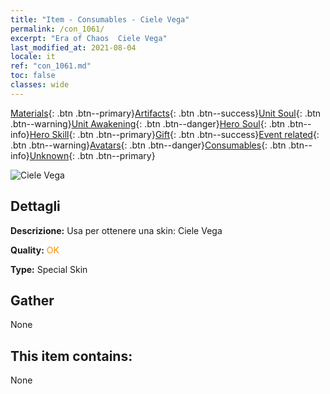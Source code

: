```yaml
---
title: "Item - Consumables - Ciele Vega"
permalink: /con_1061/
excerpt: "Era of Chaos  Ciele Vega"
last_modified_at: 2021-08-04
locale: it
ref: "con_1061.md"
toc: false
classes: wide
---
```

 [Materials](/ItemsIT/){: .btn .btn--primary}[Artifacts](/ItemsIT/Artifacts/){: .btn .btn--success}[Unit Soul](/ItemsIT/UnitSoul/){: .btn .btn--warning}[Unit Awakening](/ItemsIT/UnitAwakening/){: .btn .btn--danger}[Hero Soul](/ItemsIT/HeroSoul/){: .btn .btn--info}[Hero Skill](/ItemsIT/HeroSkill/){: .btn .btn--primary}[Gift](/ItemsIT/Gift/){: .btn .btn--success}[Event related](/ItemsIT/Events/){: .btn .btn--warning}[Avatars](/ItemsIT/Avatars/){: .btn .btn--danger}[Consumables](/ItemsIT/Consumables/){: .btn .btn--info}[Unknown](/ItemsIT/Unknown/){: .btn .btn--primary}

 ![Ciele Vega](/images/h/h_Ciele3.jpg)

## Dettagli
 **Descrizione:** Usa per ottenere una skin: Ciele Vega

 **Quality:** <span style="color: #FF8C00">OK</span>

 **Type:** Special Skin

## Gather

  None

## This item contains:

  None

